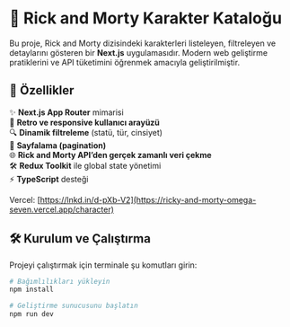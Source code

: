 # 👾 Rick and Morty Karakter Kataloğu

Bu proje, Rick and Morty dizisindeki karakterleri listeleyen, filtreleyen ve detaylarını gösteren bir **Next.js** uygulamasıdır. Modern web geliştirme pratiklerini ve API tüketimini öğrenmek amacıyla geliştirilmiştir.

## 🚀 Özellikler

✨ **Next.js App Router** mimarisi  
🎨 **Retro ve responsive kullanıcı arayüzü**  
🔍 **Dinamik filtreleme** (statü, tür, cinsiyet)  
📄 **Sayfalama (pagination)**  
🌐 **Rick and Morty API’den gerçek zamanlı veri çekme**  
🛠️ **Redux Toolkit** ile global state yönetimi  
⚡ **TypeScript** desteği  

 Vercel: [https://lnkd.in/d-pXb-V2](https://ricky-and-morty-omega-seven.vercel.app/character)

## 🛠️ Kurulum ve Çalıştırma

Projeyi çalıştırmak için terminale şu komutları girin:

```bash
# Bağımlılıkları yükleyin
npm install

# Geliştirme sunucusunu başlatın
npm run dev
